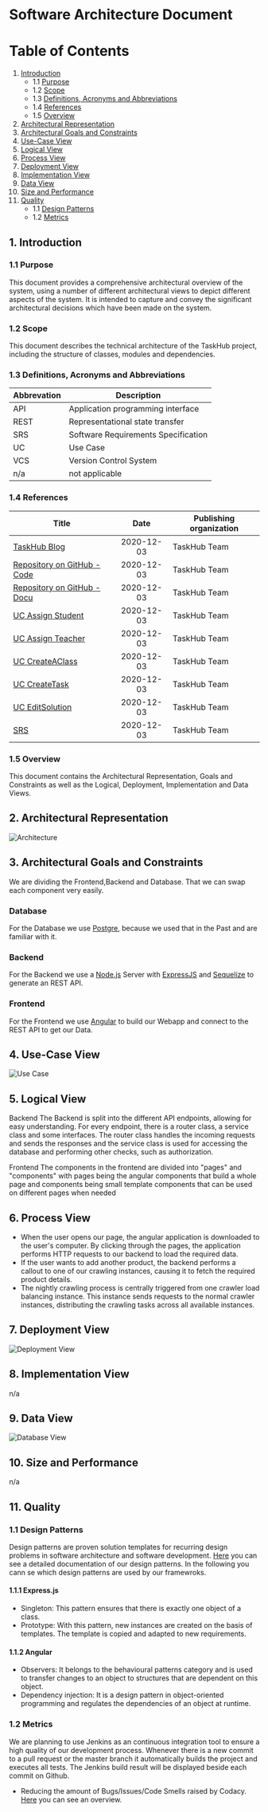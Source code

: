 # Software Architecture Document

# Table of Contents
1. [Introduction](#1-introduction)
    - 1.1 [Purpose](#11-purpose)
    - 1.2 [Scope](#12-scope)
    - 1.3 [Definitions, Acronyms and Abbreviations](#13-definitions-acronyms-and-abbreviations)
    - 1.4 [References](#14-references)
    - 1.5 [Overview](#15-overview)
2. [Architectural Representation](#2-architectural-representation)
3. [Architectural Goals and Constraints](#3-architectural-goals-and-constraints)
4. [Use-Case View](#4-use-case-view)
5. [Logical View](#5-logical-view)
6. [Process View](#6-process-view)
7. [Deployment View](#7-deployment-view)
8. [Implementation View](#8-implementation-view)
9. [Data View](#9-data-view)
10. [Size and Performance](#10-size-and-performance)
11. [Quality](#11-quality)
    - 1.1 [Design Patterns](#11-design-patterns)
    - 1.2 [Metrics](#12-metrics)     

## 1. Introduction

### 1.1 Purpose
This document provides a comprehensive architectural overview of the system, using a number of different architectural views to depict different aspects of the system. It is intended to capture and convey the significant architectural decisions which have been made on the system.

### 1.2 Scope
This document describes the technical architecture of the TaskHub project, including the structure of classes, modules and dependencies.

### 1.3 Definitions, Acronyms and Abbreviations

| Abbrevation | Description                            |
| ----------- | -------------------------------------- |
| API         | Application programming interface      |
| REST        | Representational state transfer        |
| SRS         | Software Requirements Specification    |
| UC          | Use Case                               |
| VCS         | Version Control System                 |
| n/a         | not applicable                         |

### 1.4 References

| Title                                                                                                                               |     Date     | Publishing organization   |
| ------------------------------------------------------------------------------------------------------------------------------------|:------------:| ------------------------- |
| [TaskHub Blog](https://taskhub854228916.wordpress.com/)   	                                                                       	| 2020-12-03   | TaskHub Team              |
| [Repository on GitHub - Code ](https://github.com/Unk3wn/TaskHub---Codebase)	  	                                                  | 2020-12-03   | TaskHub Team              |
| [Repository on GitHub - Docu ](https://github.com/Unk3wn/TaskHub---Documentation)	                                                  | 2020-12-03   | TaskHub Team              |
| [UC Assign Student](https://github.com/Unk3wn/TaskHub---Documentation/blob/master/UC/UseCases/AssignStudent/AssignStudent.md)      | 2020-12-03   | TaskHub Team              |
| [UC Assign Teacher](https://github.com/Unk3wn/TaskHub---Documentation/blob/master/UC/UseCases/AssignTeacher/AssignTeacher.md)      | 2020-12-03   | TaskHub Team              |
| [UC CreateAClass](https://github.com/Unk3wn/TaskHub---Documentation/blob/master/UC/UseCases/CreateAClass/CreateAClass.md)        | 2020-12-03   | TaskHub Team              |
| [UC CreateTask](https://github.com/Unk3wn/TaskHub---Documentation/blob/master/UC/UseCases/CreateTask/CreateTask.md)            | 2020-12-03   | TaskHub Team              |
| [UC EditSolution](https://github.com/Unk3wn/TaskHub---Documentation/blob/master/UC/UseCases/EditSolution/EditSolution.md)        | 2020-12-03   | TaskHub Team              |
| [SRS](https://github.com/Unk3wn/TaskHub---Documentation/blob/master/README.md)                                                      | 2020-12-03   | TaskHub Team              |

### 1.5 Overview
This document contains the Architectural Representation, Goals and Constraints as well
as the Logical, Deployment, Implementation and Data Views.

## 2. Architectural Representation
![Architecture](https://unk3wn.github.io/TaskHub---Codebase/resources/TaskHub_Stack.png?raw=true)

## 3. Architectural Goals and Constraints
We are dividing the Frontend,Backend and Database. That we can swap each component very easily.

### Database
For the Database we use [Postgre](https://www.postgresql.org/), because we used that in the Past and are familiar with it.

### Backend
For the Backend we use a [Node.js](https://nodejs.org/en/) Server with [ExpressJS]() and [Sequelize](https://sequelize.org/) to generate an REST API.

### Frontend
For the Frontend we use [Angular](https://angular.io/) to build our Webapp and connect to the REST API to get our Data.

## 4. Use-Case View
![Use Case](https://github.com/Unk3wn/TaskHub---Documentation/blob/master/UML/TaskHubUML.png?raw=true)

## 5. Logical View
Backend
The Backend is split into the different API endpoints, allowing for easy understanding. For every endpoint, there is a router class, a service class and some interfaces. The router class handles the incoming requests and sends the responses and the service class is used for accessing the database and performing other checks, such as authorization.

Frontend
The components in the frontend are divided into "pages" and "components" with pages being the angular components that build a whole page and components being small template components that can be used on different pages when needed

## 6. Process View
- When the user opens our page, the angular application is downloaded to the user's computer. By clicking through the pages, the application performs HTTP requests to our backend to load the required data.
- If the user wants to add another product, the backend performs a callout to one of our crawling instances, causing it to fetch the required product details.
- The nightly crawling process is centrally triggered from one crawler load balancing instance. This instance sends requests to the normal crawler instances, distributing the crawling tasks across all available instances.

## 7. Deployment View
![Deployment View](https://github.com/Unk3wn/TaskHub---Documentation/blob/master/src/DeploymentView.png?raw=true)

## 8. Implementation View
n/a

## 9. Data View
![Database View](https://github.com/Unk3wn/TaskHub---Documentation/blob/master/src/database.png?raw=true)

## 10. Size and Performance
n/a

## 11. Quality
### 1.1 Design Patterns
Design patterns are proven solution templates for recurring design problems in software architecture and software development. [Here](https://taskhub854228916.wordpress.com/2021/05/16/1%ef%b8%8f%e2%83%a36%ef%b8%8f%e2%83%a3%f0%9f%8e%a8design-patterns/) you can see a detailed documentation of our design patterns. In the following you cann se which design patterns are used by our framewroks.
#### 1.1.1 Express.js
- Singleton: This pattern ensures that there is exactly one object of a class.
- Prototype: With this pattern, new instances are created on the basis of templates. The template is copied and adapted to new requirements.
#### 1.1.2 Angular
- Observers: It belongs to the behavioural patterns category and is used to transfer changes to an object to structures that are dependent on this object.
- Dependency injection: It is a design pattern in object-oriented programming and regulates the dependencies of an object at runtime.
### 1.2 Metrics
We are planning to use Jenkins as an continuous integration tool to ensure a high quality of our development process. Whenever there is a new commit to a pull request or the master branch it automatically builds the project and executes all tests. The Jenkins build result will be displayed beside each commit on Github.
* Reducing the amount of Bugs/Issues/Code Smells raised by Codacy. [Here](https://taskhub854228916.wordpress.com/2021/06/04/1%ef%b8%8f%e2%83%a38%ef%b8%8f%e2%83%a3-%f0%9f%86%95code-metrics/) you can see an overview.
